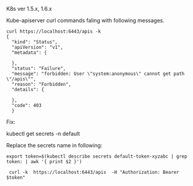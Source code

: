 
K8s ver 1.5.x, 1.6.x

Kube-apiserver curl commands faling with following messages. 
```
curl https://localhost:6443/apis -k
{
  "kind": "Status",
  "apiVersion": "v1",
  "metadata": {
    
  },
  "status": "Failure",
  "message": "forbidden: User \"system:anonymous\" cannot get path \"/apis\"",
  "reason": "Forbidden",
  "details": {
    
  },
  "code": 403
  }
  ```
  
  
  Fix:
  
  kubectl get secrets -n default
  
  Replace the secrets name in following:
  
  ```
  export token=$(kubectl describe secrets default-token-xyzabc | grep token: | awk '{ print $2 }') 
  
   curl -k  https://localhost:6443/apis  -H "Authorization: Bearer $token"
   
   ```
